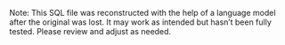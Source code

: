 Note:
This SQL file was reconstructed with the help of a language model after the original was lost. It may work as intended but hasn’t been fully tested. Please review and adjust as needed.